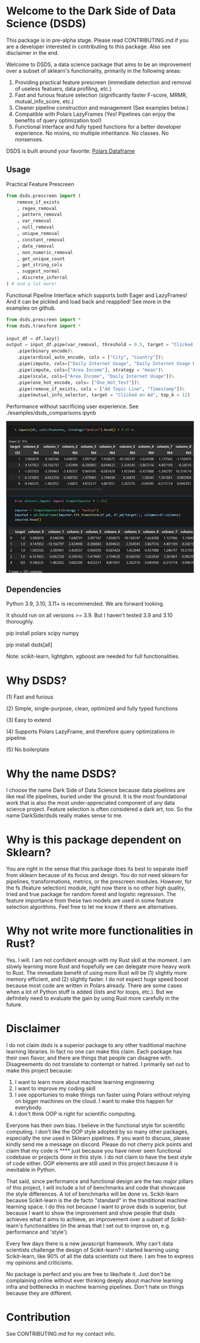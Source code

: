 # Welcome to the Dark Side of Data Science (DSDS)

This package is in pre-alpha stage. Please read CONTRIBUTING.md if you are a developer interested in contributing to this package. Also see disclaimer in the end.

Welcome to DSDS, a data science package that aims to be an improvement over a subset of sklearn's functionality, primarily in the following areas:

1. Providing practical feature prescreen (immediate detection and removal of useless featuers, data profiling, etc.)
2. Fast and furious feature selection (significantly faster F-score, MRMR, mutual_info_score, etc.)
3. Cleaner pipeline construction and management (See examples below.)
4. Compatible with Polars LazyFrames (Yes! Pipelines can enjoy the benefits of query optimization too!)
5. Functional interface and fully typed functions for a better developer experience. No mixins, no multiple inheritance. No classes. No nonsenses.

DSDS is built around your favorite: [Polars Dataframe](https://github.com/pola-rs/polars)

## Usage

Practical Feature Prescreen
```python
from dsds.prescreen import (
    remove_if_exists
    , regex_removal
    , pattern_removal
    , var_removal
    , null_removal
    , unique_removal
    , constant_removal
    , date_removal
    , non_numeric_removal
    , get_unique_count
    , get_string_cols
    , suggest_normal
    , discrete_inferral
) # and a lot more!

```

Functional Pipeline Interface which supports both Eager and LazyFrames! And it can be pickled and load back and reapplied! See more in the examples on github.

```python
from dsds.prescreen import *
from dsds.transform import *

input_df = df.lazy()
output = input_df.pipe(var_removal, threshold = 0.5, target = "Clicked on Ad")\
    .pipe(binary_encode)\
    .pipe(ordinal_auto_encode, cols = ["City", "Country"])\
    .pipe(impute, cols=["Daily Internet Usage", "Daily Internet Usage Band", "Area Income Band"], strategy="median")\
    .pipe(impute, cols=["Area Income"], strategy = "mean")\
    .pipe(scale, cols=["Area Income", "Daily Internet Usage"])\
    .pipe(one_hot_encode, cols= ["One_Hot_Test"])\
    .pipe(remove_if_exists, cols = ["Ad Topic Line", "Timestamp"])\
    .pipe(mutual_info_selector, target = "Clicked on Ad", top_k = 12)
```

Performance without sacrificing user experience. See ./examples/dsds_comparisons.ipynb

![Screenshot](./pics/impute.PNG)

## Dependencies

Python 3.9, 3.10, 3.11+ is recommended. We are forward looking. 

It should run on all versions >= 3.9. But I haven't tested 3.9 and 3.10 thoroughly.

pip install polars scipy numpy

pip install dsds[all]

Note: scikit-learn, lightgbm, xgboost are needed for full functionalities. 

# Why DSDS?

(1) Fast and furious

(2) Simple, single-purpose, clean, optimized and fully typed functions

(3) Easy to extend

(4) Supports Polars LazyFrame, and therefore query optimizations in pipeline.

(5) No boilerplate

# Why the name DSDS?

I choose the name Dark Side of Data Science because data pipelines are like real life pipelines, buried under the ground. It is the most foundational work that is also the most under-appreciated component of any data science project. Feature selection is often considered a dark art, too. So the name DarkSide/dsds really makes sense to me.

# Why is this package dependent on Sklearn?

You are right in the sense that this package does its best to separate itself from sklearn because of its focus and design. You do not need sklearn for pipelines, transformations, metrics, or the prescreen modules. However, for the fs (feature selection) module, right now there is no other high quality, tried and true package for random forest and logistic regression. The feature importance from these two models are used in some feature selection algorithms. Feel free to let me know if there are alternatives.

# Why not write more functionalities in Rust?

Yes. I will. I am not confident enough with my Rust skill at the moment. I am slowly learning more Rust and hopefully we can delegate more heavy work to Rust. The immediate benefit of using more Rust will be (1) slightly more memory efficient, and (2) slightly faster. I do not expect huge speed boost because most code are written in Polars already. There are some cases when a lot of Python stuff is added (lists and for loops, etc.). But we definitely need to evaluate the gain by using Rust more carefully in the future.

# Disclaimer

I do not claim dsds is a superior package to any other traditional machine learning libraries. In fact no one can make this claim. Each package has their own flavor, and there are things that people can disagree with. Disagreements do not translate to contempt or hatred. I primarily set out to make this project because:

1. I want to learn more about machine learning engineering
2. I want to improve my coding skill
3. I see opportunies to make things run faster using Polars without relying on bigger machines on the cloud. I want to make this happen for everybody.
4. I don't think OOP is right for scientific computing.

Everyone has their own bias. I believe in the functional style for scientific computing. I don't like the OOP style adopted by so many other packages, especially the one used in Sklearn pipelines. If you want to discuss, please kindly send me a message on discord. Please do not cherry pick points and claim that my code is **** just because you have never seen functional codebase or projects done in this style. I do not claim to have the best style of code either. OOP elements are still used in this project because it is inevitable in Python.

That said, since performance and functional design are the two major pillars of this project, I will include a lot of benchmarks and code that showcase the style differences. A lot of benchmarks will be done vs. Scikit-learn because Scikit-learn is the de facto "standard" in the tranditional machine learning space. I do this not because I want to prove dsds is superior, but because I want to show the improvement and show people that dsds achieves what it aims to achieve, an improvement over a subset of Scikit-learn's functionalities (in the areas that I set out to improve on, e.g. performance and 'style').

Every few days there is a new javascript framework. Why can't data scientists challenge the design of Scikit-learn? I started learning using Scikit-learn, like 90% of all the data scientists out there. I am free to express my opinions and criticisms. 

No package is perfect and you are free to like/hate it. Just don't be complaining online without ever thinking deeply about machine learning infra and bottlenecks in machine learning pipelines. Don't hate on things because they are different.

# Contribution

See CONTRIBUTING.md for my contact info.
